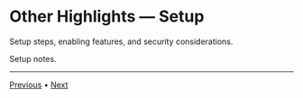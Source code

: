 # Other Highlights — Setup

Setup steps, enabling features, and security considerations.

Setup notes.


---

[Previous](./2-intro.md) • [Next](./4-usage-and-scenarios.md)
